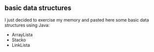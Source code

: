 ## basic data structures

I just decided to exercise my memory and pasted here some basic data structures using Java:

- ArrayLista
- Stacko
- LinkLista
